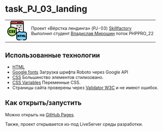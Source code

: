 # task_PJ_03_landing

<table>
  <tr>
    <td>
      <img src="./assets/images/html_css.png">
    </td>
    <td>
      Проект «Вёрстка лендинга» (PJ-03)
      <a href="https://skillfactory.ru/">Skillfactory</a><br> 
      Выполнил студент <a href="https://github.com/Vlad-Miroshin">Владислав Мирошин</a> поток PHPPRO_22 
    </td>
  </tr>
</table>

## Использованные технологии

- [HTML](https://www.w3.org/TR/2021/SPSD-html52-20210128/)
- [Google fonts](https://fonts.google.com/specimen/Roboto) Загрузка шрифта Roboto через Google API
- [CSS](https://developer.mozilla.org/ru/docs/Learn/Getting_started_with_the_web/CSS_basics) Большинство элементов стилизовано.
- [CSS Variables](https://developer.mozilla.org/ru/docs/Web/CSS/Using_CSS_custom_properties) Переменные CSS.
- Страницы сайта проверены через <a href="https://validator.w3.org/#validate_by_upload" target="_blank">Validator W3C</a> и не имеют ошибок.

## Как открыть/запустить

Можно открыть на [GitHub Pages](https://vlad-miroshin.github.io/task_PJ_03_landing/).

Также, проект открывается из-под LiveServer среды разработки.
